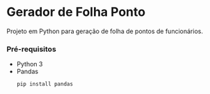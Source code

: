 # Gerador de Folha Ponto
Projeto em Python para geração de folha de pontos de funcionários.

### Pré-requisitos
* Python 3
* Pandas
  ```sh
  pip install pandas
  ```
